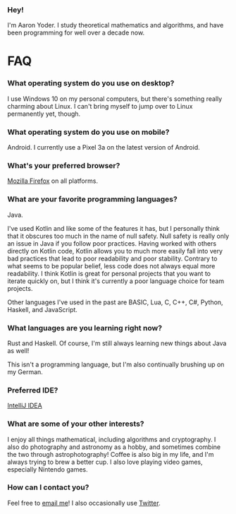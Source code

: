 ### Hey!

I'm Aaron Yoder. I study theoretical mathematics and algorithms, and have been programming for well over a decade now.

# FAQ

### What operating system do you use on desktop?

I use Windows 10 on my personal computers, but there's something really charming about Linux. I can't bring myself to jump over to Linux permanently yet, though.

### What operating system do you use on mobile?

Android. I currently use a Pixel 3a on the latest version of Android.

### What's your preferred browser?

[Mozilla Firefox](https://www.mozilla.org/en-US/firefox/) on all platforms.

### What are your favorite programming languages?

Java.

I've used Kotlin and like some of the features it has, but I personally think that it obscures too much in the name of null safety. Null safety is really only an issue in Java if you follow poor practices. Having worked with others directly on Kotlin code, Kotlin allows you to much more easily fall into very bad practices that lead to poor readability and poor stability. Contrary to what seems to be popular belief, less code does not always equal more readability. I think Kotlin is great for personal projects that you want to iterate quickly on, but I think it's currently a poor language choice for team projects.

Other languages I've used in the past are BASIC, Lua, C, C++, C#, Python, Haskell, and JavaScript.

### What languages are you learning right now?

Rust and Haskell. Of course, I'm still always learning new things about Java as well!

This isn't a programming language, but I'm also continually brushing up on my German.

### Preferred IDE?

[IntelliJ IDEA](https://www.jetbrains.com/idea/)

### What are some of your other interests?

I enjoy all things mathematical, including algorithms and cryptography. I also do photography and astronomy as a hobby, and sometimes combine the two through astrophotography! Coffee is also big in my life, and I'm always trying to brew a better cup. I also love playing video games, especially Nintendo games.

### How can I contact you?

Feel free to [email me](mailto:aaronjyoder@gmail.com)! I also occasionally use [Twitter](https://twitter.com/aaronjyoder).
